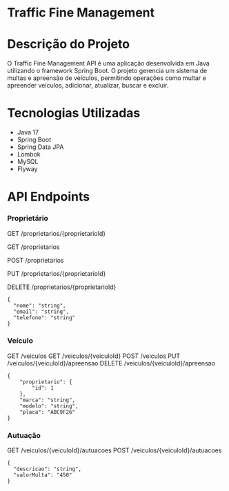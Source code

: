 # Traffic Fine Management

# Descrição do Projeto
O Traffic Fine Management API é uma aplicação desenvolvida em Java utilizando o framework Spring Boot. O projeto gerencia um sistema de multas e apreensão de veículos, permitindo operações como multar e apreender veículos, adicionar, atualizar, buscar e excluir.

# Tecnologias Utilizadas
- Java 17
- Spring Boot
- Spring Data JPA
- Lombok
- MySQL
- Flyway

# API Endpoints
### Proprietário
GET /proprietarios/{proprietarioId}

GET /proprietarios

POST /proprietarios

PUT /proprietarios/{proprietarioId}

DELETE /proprietarios/{proprietarioId}
```
{
  "nome": "string",
  "email": "string",
  "telefone": "string"
}
```

### Veículo
GET /veiculos
GET /veiculos/{veiculoId}
POST /veiculos
PUT /veiculos/{veiculoId}/apreensao
DELETE /veiculos/{veiculoId}/apreensao
```
{
	"proprietario": {
        "id": 1
    },
    "marca": "string",
    "modelo": "string",
    "placa": "ABC9F26"
}
```

### Autuação
GET /veiculos/{veiculoId}/autuacoes
POST /veiculos/{veiculoId}/autuacoes
```
{
  "descricao": "string",
  "valorMulta": "450"
}
```
